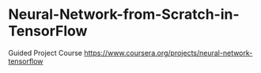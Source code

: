 # Neural-Network-from-Scratch-in-TensorFlow

Guided Project Course
https://www.coursera.org/projects/neural-network-tensorflow
